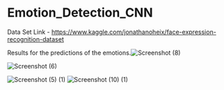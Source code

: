 # Emotion_Detection_CNN

Data Set Link - https://www.kaggle.com/jonathanoheix/face-expression-recognition-dataset

Results for the predictions of the emotions.![Screenshot (8)](https://user-images.githubusercontent.com/53302882/165464434-9ae4486d-7dc3-469f-93de-34a54c9823bd.png)


![Screenshot (6)](https://user-images.githubusercontent.com/53302882/165464480-caf0525f-0627-46e4-b0f1-e8ddd57dad1f.png)


![Screenshot (5) (1)](https://user-images.githubusercontent.com/53302882/165464484-e3920d85-3062-4668-83e8-a890568d1025.png)
![Screenshot (10) (1)](https://user-images.githubusercontent.com/53302882/165464488-95a46e06-0ce7-4bdb-a33d-1e0dc7911a23.png)
